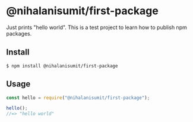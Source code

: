 # @nihalanisumit/first-package

Just prints "hello world". This is a test project to learn how to publish npm packages.

## Install

```
$ npm install @nihalanisumit/first-package
```

## Usage

```js
const hello = require("@nihalanisumit/first-package");

hello();
//=> "hello world"
```
